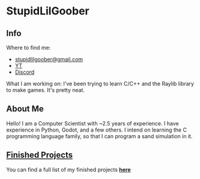 # StupidLilGoober

## Info
Where to find me:

- stupidlilgoober@gmail.com
- [YT](https://m.youtube.com/channel/UCpo8utKXdgbQbo3tf__bxww.com)
- [Discord](https://discord.com/users/1246426621641101363)

What I am working on:
I've been trying to learn C/C++ and the Raylib library to make games. It's pretty neat.

## About Me
Hello! I am a Computer Scientist with ~2.5 years of experience. I have experience in Python, Godot, and a few others. I intend on learning the C programming language family, so that I can program a sand simulation in it.

## [Finished Projects](project-list.md)
You can find a full list of my finished projects **[here](project-list.md)**
